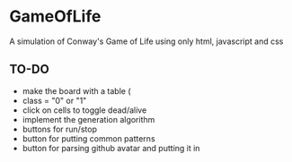 # GameOfLife
A simulation of Conway's Game of Life using only html, javascript and css

## TO-DO
- make the board with a table (
- <td> class = "0" or "1"
- click on cells to toggle dead/alive
- implement the generation algorithm
- buttons for run/stop
- button for putting common patterns
- button for parsing github avatar and putting it in
